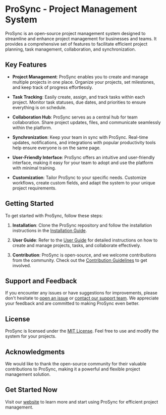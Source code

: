 # ProSync - Project Management System

ProSync is an open-source project management system designed to streamline and enhance project management for businesses and teams. It provides a comprehensive set of features to facilitate efficient project planning, task management, collaboration, and synchronization.

## Key Features

- **Project Management**: ProSync enables you to create and manage multiple projects in one place. Organize your projects, set milestones, and keep track of progress effortlessly.

- **Task Tracking**: Easily create, assign, and track tasks within each project. Monitor task statuses, due dates, and priorities to ensure everything is on schedule.

- **Collaboration Hub**: ProSync serves as a central hub for team collaboration. Share project updates, files, and communicate seamlessly within the platform.

- **Synchronization**: Keep your team in sync with ProSync. Real-time updates, notifications, and integrations with popular productivity tools help ensure everyone is on the same page.

- **User-Friendly Interface**: ProSync offers an intuitive and user-friendly interface, making it easy for your team to adopt and use the platform with minimal training.

- **Customization**: Tailor ProSync to your specific needs. Customize workflows, create custom fields, and adapt the system to your unique project requirements.

## Getting Started

To get started with ProSync, follow these steps:

1. **Installation**: Clone the ProSync repository and follow the installation instructions in the [Installation Guide](link-to-installation-guide).

2. **User Guide**: Refer to the [User Guide](link-to-user-guide) for detailed instructions on how to create and manage projects, tasks, and collaborate effectively.

3. **Contribution**: ProSync is open-source, and we welcome contributions from the community. Check out the [Contribution Guidelines](link-to-contribution-guidelines) to get involved.

## Support and Feedback

If you encounter any issues or have suggestions for improvements, please don't hesitate to [open an issue](link-to-issues) or [contact our support team](support-email). We appreciate your feedback and are committed to making ProSync even better.

## License

ProSync is licensed under the [MIT License](link-to-license). Feel free to use and modify the system for your projects.

## Acknowledgments

We would like to thank the open-source community for their valuable contributions to ProSync, making it a powerful and flexible project management solution.

## Get Started Now

Visit our [website](project-website) to learn more and start using ProSync for efficient project management.
